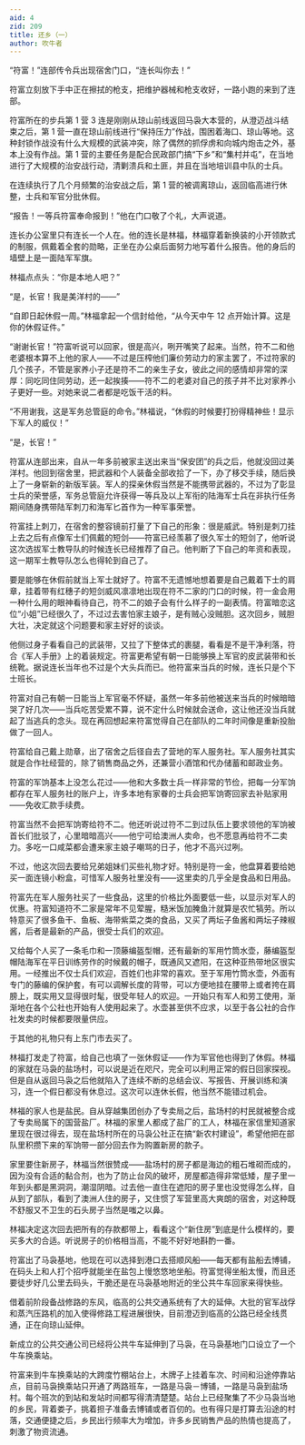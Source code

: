 ```yaml
---
aid: 4
zid: 209
title: 还乡（一）
author: 吹牛者
---
```


“符富！”连部传令兵出现宿舍门口，“连长叫你去！”

符富立刻放下手中正在擦拭的枪支，把维护器械和枪支收好，一路小跑的来到了连部。

符富所在的步兵第 1 营 3 连是刚刚从琼山前线返回马袅大本营的，从澄迈战斗结束之后，第 1 营一直在琼山前线进行“保持压力”作战，围困着海口、琼山等地。这种封锁作战没有什么大规模的武装冲突，除了偶然的抓俘虏和向城内炮击之外，基本上没有作战。第 1 营的主要任务是配合民政部门搞“下乡”和“集村并屯”，在当地进行了大规模的治安战行动，清剿溃兵和土匪，并且在当地培训县中队的士兵。

在连续执行了几个月频繁的治安战之后，第 1 营的被调离琼山，返回临高进行休整，士兵和军官分批休假。

“报告！一等兵符富奉命报到！”他在门口敬了个礼，大声说道。

连长办公室里只有连长一个人在。他的连长是林福，林福穿着新换装的小开领款式的制服，佩戴着全套的勋略，正坐在办公桌后面努力地写着什么报告。他的身后的墙壁上是一面陆军军旗。

林福点点头：“你是本地人吧？”

“是，长官！我是美洋村的——”

“自即日起休假一周。”林福拿起一个信封给他，“从今天中午 12 点开始计算。这是你的休假证件。”

“谢谢长官！”符富听说可以回家，很是高兴，咧开嘴笑了起来。当然，符不二和他老婆根本算不上他的家人——不过是压榨他们廉价劳动力的家主罢了，不过符家的几个孩子，不管是家养小子还是符不二的亲生子女，彼此之间的感情却非常的深厚：同吃同住同劳动，还一起挨揍——符不二的老婆对自己的孩子并不比对家养小子更好一些。对她来说二者都是吃饭干活的料。

“不用谢我，这是军务总管庭的命令。”林福说，“休假的时候要打扮得精神些！显示下军人的威仪！”

“是，长官！”

符富从连部出来，自从一年多前被家主送出来当“保安团”的兵之后，他就没回过美洋村。他回到宿舍里，把武器和个人装备全部收拾了一下，办了移交手续，随后换上了一身崭新的新版军装。军人的探亲休假当然是不能携带武器的，不过为了彰显士兵的荣誉感，军务总管庭允许获得一等兵及以上军衔的陆海军士兵在非执行任务期间随身携带陆军刺刀和海军匕首作为一种军事荣誉。

符富挂上刺刀，在宿舍的整容镜前打量了下自己的形象：很是威武。特别是刺刀挂上去之后有点像军士们佩戴的短剑——符富已经羡慕了很久军士的短剑了，他听说这次选拔军士教导队的时候连长已经推荐了自己。他判断了下自己的年资和表现，这一期军士教导队怎么也得轮到自己了。

要是能够在休假前就当上军士就好了。符富不无遗憾地想着要是自己戴着下士的肩章，挂着带有红穗子的短剑威风凛凛地出现在符不二家的门口的时候，符一金会用一种什么用的眼神看待自己，符不二的娘子会有什么样子的一副表情。符富暗恋这位“小姐”已经很久了，不过过去害怕家主娘子，是有贼心没贼胆。这次回乡，贼胆大壮，决定就这个问题要和家主好好的谈谈。

他侧过身子看看自己的武装带，又拉了下整体式的裹腿，看看是不是干净利落，符合《军人手册》上的着装规定。符富更希望有朝一日能够换上军官的皮武装带和长统靴。据说连长当年也不过是个大头兵而已。他符富来当兵的时候，连长只是个下士班长。

符富对自己有朝一日能当上军官毫不怀疑，虽然一年多前他被送来当兵的时候暗暗哭了好几次——当兵吃苦受累不算，说不定什么时候就会送命，这让他还没当兵就起了当逃兵的念头。现在再回想起来符富觉得自己在部队的二年时间像是重新投胎做了一回人。

符富给自己戴上勋章，出了宿舍之后径自去了营地的军人服务社。军人服务社其实就是合作社经营的，除了销售商品之外，还兼营小酒馆和代办储蓄和邮政业务。

符富的军饷基本上没怎么花过——他和大多数士兵一样非常的节俭，把每一分军饷都存在军人服务社的账户上，许多本地有家眷的士兵会把军饷寄回家去补贴家用——免收汇款手续费。

符富当然不会把军饷寄给符不二。他还听说过符不二到过队伍上要求领他的军饷被首长们批驳了，心里暗暗高兴——他宁可给澳洲人卖命，也不愿意再给符不二卖力。多吃一口咸菜都会遭来家主娘子嘲骂的日子，他才不高兴过咧。

不过，他这次回去要给兄弟姐妹们买些礼物才好。特别是符一金，他盘算着要给她买一面连镜小粉盒，可惜军人服务社里没有——这里卖的几乎全是食品和日用品。

符富先在军人服务社买了一些食品，这里的价格比外面要低一些，以显示对军人的优惠。符富知道符不二家是常年不见荤腥，糙米饭加腌鱼汁就算是农忙犒劳。所以特意买了很多鱼干、鱼板、海带紫菜之类的食品，又买了两坛子鱼酱和两坛子辣椒酱，后者是最新的产品，很受士兵们的欢迎。

又给每个人买了一条毛巾和一顶藤编盔型帽，还有最新的军用竹筒水壶，藤编盔型帽陆海军在平日训练劳作的时候戴的帽子，既通风又遮阳，在这种亚热带地区很实用。一经推出不仅士兵们欢迎，百姓们也非常的喜欢。至于军用竹筒水壶，外面有专门的藤编的保护套，有可以调解长度的背带，可以方便地挂在腰带上或者挎在肩膀上，既实用又显得很时髦，很受年轻人的欢迎。一开始只有军人和劳工使用，渐渐地在各个公社也开始有人使用起来了。水壶甚至供不应求，以至于各公社的合作社发卖的时候都要限量供应。

于其他的礼物只有上东门市去买了。

林福打发走了符富，给自己也填了一张休假证——作为军官他也得到了休假。林福的家就在马袅的盐场村，可以说是近在咫尺，完全可以利用正常的假日回家探视。但是自从返回马袅之后他就陷入了连续不断的总结会议、写报告、开展训练和演习，连一个假日都没有休息过。这次可以连休长假，他当然不能错过机会。

林福的家人也是盐民。自从穿越集团创办了专卖局之后，盐场村的村民就被整合成了专卖局属下的国营盐厂。林福的家里人都成了盐厂的工人，林福在家信里知道家里现在很过得去，现在盐场村所在的马袅公社正在搞“新农村建设”，希望他把在部队里积攒下来的军饷带一部分回去作为购置新房的款子。

家里要住新房子，林福当然很赞成——盐场村的房子都是海边的粗石堆砌而成的，因为没有合适的黏合剂，也为了防止台风的破坏，房屋都造得非常低矮，屋子里一年到头都是黑洞洞，潮湿阴暗。过去他一直住在遮阳的房子里也没觉得怎么样，自从到了部队，看到了澳洲人住的房子，又住惯了军营里高大爽朗的宿舍，对这种既不舒服又不卫生的石头房子当然是嗤之以鼻。

林福决定这次回去把所有的存款都带上，看看这个“新住房”到底是什么模样的，要买多大的合适。听说房子的价格相当高，不能不好好地斟酌一番。

符富出了马袅基地，他现在可以选择到港口去搭顺风船——每天都有盐船去博铺，在码头上和人打个招呼就能坐在盐包上慢悠悠地坐船。符富觉得坐船太慢，而且还要徒步好几公里去码头，干脆还是在马袅基地附近的坐公共牛车回家来得快些。

借着前阶段备战修路的东风，临高的公共交通系统有了大的延伸。大批的官军战俘和蒸汽压路机的加入使得修路工程进展很快，目前澄迈到临高的公路已经全线贯通，正在向琼山延伸。

新成立的公共交通公司已经将公共牛车延伸到了马袅，在马袅基地门口设立了一个牛车换乘站。

符富来到牛车换乘站的大跨度竹棚站台上，木牌子上挂着车次、时间和沿途停靠站点，目前马袅换乘站只开通了两路班车，一路是马袅－博铺，一路是马袅到盐场村。每个班次的到站和发站时间都写得清清楚楚。站台上已经聚集了不少马袅当地的乡民，背着娄子，挑着担子准备去博铺或者百仞的。也有得只是打算去沿途的村落，交通便捷之后，乡民出行频率大为增加，许多乡民销售产品的热情也提高了，刺激了物资流通。
